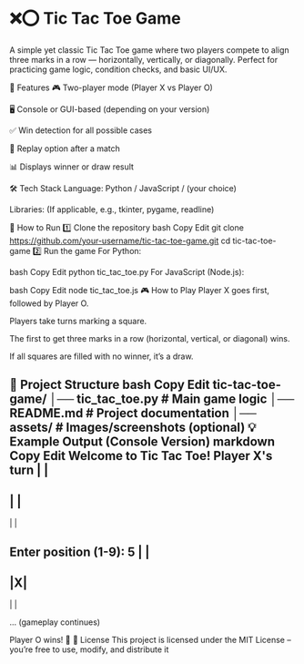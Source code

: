 # ❌⭕ Tic Tac Toe Game
A simple yet classic Tic Tac Toe game where two players compete to align three marks in a row — horizontally, vertically, or diagonally. Perfect for practicing game logic, condition checks, and basic UI/UX.

📌 Features
🎮 Two-player mode (Player X vs Player O)

🖥️ Console or GUI-based (depending on your version)

✅ Win detection for all possible cases

🔄 Replay option after a match

📊 Displays winner or draw result

🛠️ Tech Stack
Language: Python / JavaScript / (your choice)

Libraries: (If applicable, e.g., tkinter, pygame, readline)

🚀 How to Run
1️⃣ Clone the repository
bash
Copy
Edit
git clone https://github.com/your-username/tic-tac-toe-game.git
cd tic-tac-toe-game
2️⃣ Run the game
For Python:

bash
Copy
Edit
python tic_tac_toe.py
For JavaScript (Node.js):

bash
Copy
Edit
node tic_tac_toe.js
🎮 How to Play
Player X goes first, followed by Player O.

Players take turns marking a square.

The first to get three marks in a row (horizontal, vertical, or diagonal) wins.

If all squares are filled with no winner, it’s a draw.

📂 Project Structure
bash
Copy
Edit
tic-tac-toe-game/
│── tic_tac_toe.py         # Main game logic
│── README.md              # Project documentation
│── assets/                # Images/screenshots (optional)
💡 Example Output (Console Version)
markdown
Copy
Edit
Welcome to Tic Tac Toe!
Player X's turn
 | | 
-----
 | | 
-----
 | | 

Enter position (1-9): 5
 | | 
-----
 |X| 
-----
 | | 

... (gameplay continues)

Player O wins! 🎉
📜 License
This project is licensed under the MIT License – you’re free to use, modify, and distribute it

